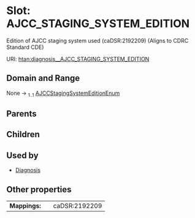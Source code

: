 
# Slot: AJCC_STAGING_SYSTEM_EDITION

Edition of AJCC staging system used (caDSR:2192209) (Aligns to CDRC Standard CDE)

URI: [htan:diagnosis__AJCC_STAGING_SYSTEM_EDITION](https://w3id.org/htan/diagnosis__AJCC_STAGING_SYSTEM_EDITION)


## Domain and Range

None &#8594;  <sub>1..1</sub> [AJCCStagingSystemEditionEnum](AJCCStagingSystemEditionEnum.md)

## Parents


## Children


## Used by

 * [Diagnosis](Diagnosis.md)

## Other properties

|  |  |  |
| --- | --- | --- |
| **Mappings:** | | caDSR:2192209 |